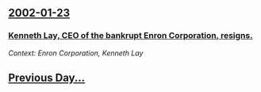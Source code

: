 ## [2002-01-23](/news/2002/01/23/index.md)

### [Kenneth Lay, CEO of the bankrupt Enron Corporation, resigns.](/news/2002/01/23/kenneth-lay-ceo-of-the-bankrupt-enron-corporation-resigns.md)
_Context: Enron Corporation, Kenneth Lay_

## [Previous Day...](/news/2002/01/22/index.md)

